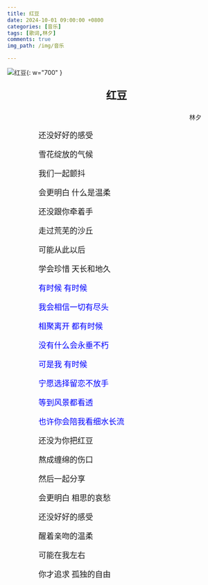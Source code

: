 ```yaml
---
title: 红豆
date: 2024-10-01 09:00:00 +0800
categories: [音乐]
tags: [歌词,林夕]
comments: true
img_path: /img/音乐

---
```


![红豆](红豆.jpg){: w="700" }

<p align="center" style="font-family:微软雅黑;font-size:x-large;font-weight:bold"> 红豆 </p>

<p align="right" style="padding-right:4em;font-family:微软雅黑"> 林夕 </p>

<p style="text-indent:4em;font-family:宋体;font-size:large"> 还没好好的感受 </p>

<p style="text-indent:4em;font-family:宋体;font-size:large"> 雪花绽放的气候 </p>

<p style="text-indent:4em;font-family:宋体;font-size:large"> 我们一起颤抖 </p>

<p style="text-indent:4em;font-family:宋体;font-size:large"> 会更明白 什么是温柔 </p>

<p style="text-indent:4em;font-family:宋体;font-size:large"> 还没跟你牵着手 </p>

<p style="text-indent:4em;font-family:宋体;font-size:large"> 走过荒芜的沙丘 </p>

<p style="text-indent:4em;font-family:宋体;font-size:large"> 可能从此以后 </p>

<p style="text-indent:4em;font-family:宋体;font-size:large"> 学会珍惜 天长和地久 </p>

<p style="text-indent:4em;font-family:宋体;font-size:large;color:blue"> 有时候 有时候 </p>

<p style="text-indent:4em;font-family:宋体;font-size:large;color:blue"> 我会相信一切有尽头 </p>

<p style="text-indent:4em;font-family:宋体;font-size:large;color:blue"> 相聚离开 都有时候 </p>

<p style="text-indent:4em;font-family:宋体;font-size:large;color:blue"> 没有什么会永垂不朽 </p>

<p style="text-indent:4em;font-family:宋体;font-size:large;color:blue"> 可是我 有时候 </p>

<p style="text-indent:4em;font-family:宋体;font-size:large;color:blue"> 宁愿选择留恋不放手 </p>

<p style="text-indent:4em;font-family:宋体;font-size:large;color:blue"> 等到风景都看透 </p>

<p style="text-indent:4em;font-family:宋体;font-size:large;color:blue"> 也许你会陪我看细水长流 </p>

<p style="text-indent:4em;font-family:宋体;font-size:large"> 还没为你把红豆 </p>

<p style="text-indent:4em;font-family:宋体;font-size:large"> 熬成缠绵的伤口 </p>

<p style="text-indent:4em;font-family:宋体;font-size:large"> 然后一起分享 </p>

<p style="text-indent:4em;font-family:宋体;font-size:large"> 会更明白 相思的哀愁 </p>

<p style="text-indent:4em;font-family:宋体;font-size:large"> 还没好好的感受 </p>

<p style="text-indent:4em;font-family:宋体;font-size:large"> 醒着亲吻的温柔 </p>

<p style="text-indent:4em;font-family:宋体;font-size:large"> 可能在我左右 </p>

<p style="text-indent:4em;font-family:宋体;font-size:large"> 你才追求 孤独的自由 </p>
